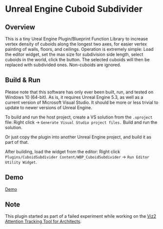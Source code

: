 # Unreal Engine Cuboid Subdivider

## Overview

This is a tiny Ureal Engine Plugin/Blueprint Function Library to increase vertex density of cuboids along the longest two axes, for easier vertex painting of walls, floors, and ceilings.
Operation is extremely simple: Load the editor widget, set the max size for subdivision side length, select cuboids in the world, click the button. The selected cuboids will then be replaced with subdivided ones. Non-cuboids are ignored.

## Build & Run

Please note that this software has only ever been built, run, and tested on Windows 10 (64-bit).
As is, it requires Unreal Engine 5.3, as well as a current version of Microsoft Visual Studio. It should be more or less trivial to update to newer versions of Unreal Engine.

To build and run the host project, create a VS solution from the `.uproject` file: Right click -> `Generate Visual Studio project files.`
Build and run the solution.

Or just copy the plugin into another Unreal Engine project, and build it as part of that.

After building, load the widget from the editor: Right click `Plugins/CuboidSubdivider Content/WBP_CuboidSubdivider` -> `Run Editor Utility Widget`.

## Demo

[Demo](https://youtu.be/fS0Md-9VCQU)

## Note

This plugin started as part of a failed experiment while working on the [Viz2 Attention Tracking Tool for Architects](https://github.com/sc0000/viz2-attention-tracking).

